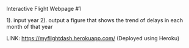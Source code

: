 Interactive Flight Webpage #1

1). input year 
2). output a figure that shows the trend of delays in each month of that year 

LINK: https://myflightdash.herokuapp.com/ 
(Deployed using Heroku)
